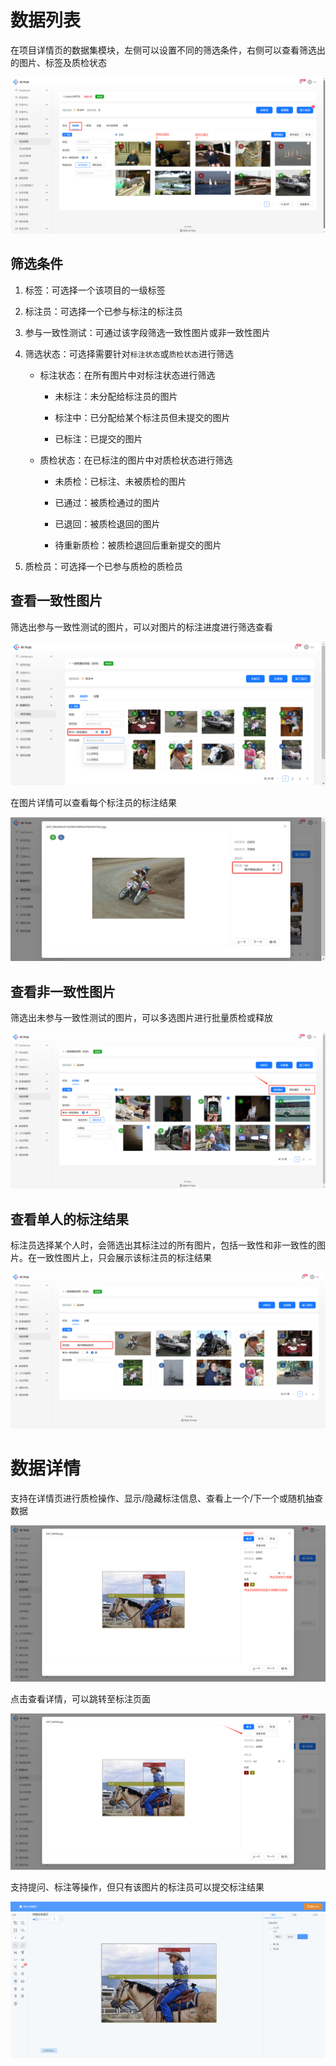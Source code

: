 # 数据列表

在项目详情页的数据集模块，左侧可以设置不同的筛选条件，右侧可以查看筛选出的图片、标签及质检状态

![](images/数据集可视化/image.png)

## **筛选条件**

1. 标签：可选择一个该项目的一级标签

2. 标注员：可选择一个已参与标注的标注员

3. 参与一致性测试：可通过该字段筛选一致性图片或非一致性图片

4. 筛选状态：可选择需要针对`标注状态`或`质检状态`进行筛选

    * 标注状态：在所有图片中对标注状态进行筛选

      * 未标注：未分配给标注员的图片

      * 标注中：已分配给某个标注员但未提交的图片

      * 已标注：已提交的图片

    * 质检状态：在已标注的图片中对质检状态进行筛选

      * 未质检：已标注、未被质检的图片

      * 已通过：被质检通过的图片

      * 已退回：被质检退回的图片

      * 待重新质检：被质检退回后重新提交的图片

5. 质检员：可选择一个已参与质检的质检员



## **查看一致性图片**

筛选出参与一致性测试的图片，可以对图片的标注进度进行筛选查看

![](images/数据集可视化/image-1.png)

在图片详情可以查看每个标注员的标注结果

![](images/数据集可视化/image-2.png)



## **查看非一致性图片**

筛选出未参与一致性测试的图片，可以多选图片进行批量质检或释放

![](images/数据集可视化/image-3.png)



## **查看单人的标注结果**

标注员选择某个人时，会筛选出其标注过的所有图片，包括一致性和非一致性的图片。在一致性图片上，只会展示该标注员的标注结果

![](images/数据集可视化/image-4.png)



# 数据详情

支持在详情页进行质检操作、显示/隐藏标注信息、查看上一个/下一个或随机抽查数据

![](images/数据集可视化/image-5.png)

点击查看详情，可以跳转至标注页面

![](images/数据集可视化/image-6.png)

支持提问、标注等操作，但只有该图片的标注员可以提交标注结果

![](images/数据集可视化/image-7.png)

